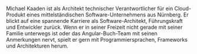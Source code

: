 Michael Kaaden ist als Architekt technischer Verantwortlicher für ein
Cloud-Produkt eines mittelständischen Software-Unternehmens aus Nürnberg. Er
blickt auf eine spannende Karriere als Software-Architekt, Führungskraft und
Entwickler zurück. Wenn er in seiner Freizeit nicht gerade mit seiner Familie
unterwegs ist oder das Angular-Buch-Team mit seinen Anmerkungen nervt, spielt er
gern mit Programmiersprachen, Frameworks und Architekturen herum.

